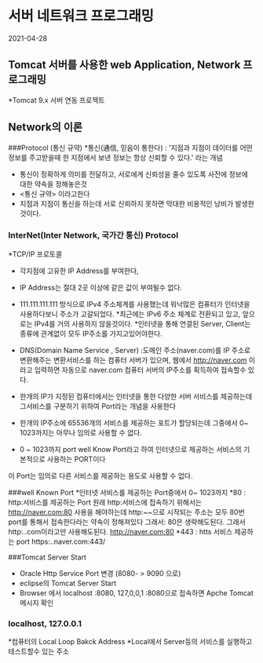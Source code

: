# 서버 네트워크 프로그래밍 
2021-04-28

## Tomcat 서버를 사용한 web Application, Network 프로그래밍

*Tomcat 9.x 서버 연동 프로젝트

## Network의 이론
###Protocol (통신 규약)
*통신(通信, 믿음이 통한다) : '지점과 지점이 데이터를 어떤 정보를 주고받을때  한 지점에서
보낸 정보는 항상 신뢰할 수 있다.' 라는 개념
* 통신이 정확하게 의미를 전달하고, 서로에게 신뢰성을 줄수 있도록 사전에 정보에 대한 약속을 정해놓은것
* <통신 규약> 이라고한다
* 지점과 지점이 통신을 하는데 서로 신뢰하지 못하면 막대한 비용적인 낭비가 발생한 것이다.

### InterNet(Inter Network, 국가간 통신) Protocol
*TCP/IP 프로토콜
* 각지점에 고유한 IP Address를 부여한다, 
* IP Address는 절대 2곳 이상에 같은 값이 부여될수 없다.
* 111.111.111.111 방식으로 IPv4 주소체계를 사용했는데
워낙많은 컴퓨터가 인터넷을 사용하다보니 주소가 고갈되었다.
*최근에는  IPv6 주소 체계로 전환되고 있고, 앞으로는 IPv4를 거의 사용하지 않을것이다.
*인터넷을 통해 연결된 Server, Client는 종류에 관계없이 모두 IP주소를 가지고있어야한다.
* DNS(Domain Name Service , Server) :도메인 주소(naver.com)를 IP 주소로 변환해주는 변환서비스를 하는 컴퓨터 서버가 있으며, 웹에서 http://naver.com 이라고 입력하면 자동으로 naver.com 컴퓨터 서버의 IP주소를 획득하여 접속할수 있다.
* 한개의 IP가 지정된 컴퓨터에서는 인터넷을 통한 다양한 서버 서비스를 제공하는데 그서비스를 구분하기 위하여 Port라는 개념을 사용한다 

* 한개의 IP주소에 65536개의 서비스를 제공하는 포트가 할당되는데 그중에서 0~ 1023까지는 아무나 임의로 사용할 수 없다. 
* 0 ~ 1023까지 port well Know Port라고 하여 인터넷으로 제공하는 서비스의 기본적으로 사용하는 PORT이다

이 Port는 임의로 다른 서비스를 제공하는 용도로 사용할 수 없다.

###well Known Port
*인터넷 서비스를 제공하는 Port중에서 0~ 1023까지
*80 : http:서비스를 제공하는 Port
원래 http:서비스에 접속하기 위해서는 http://naver.com:80 사용을 해야하는데 http:~~으로 시작되는 주소는 모두 80번 port를 통해서 접속한다라는 약속이 정해져있다
그래서: 80은 생략해도된다. 그래서 http:..com이라고만 사용해도된다.
http://naver.com:80
*443 : htts 서비스 제공하는 port
https:..naver.com:443/


###Tomcat Server Start
* Oracle Http Service Port 변경 (8080- > 9090 으로)
* eclipse의 Tomcat Server Start 
* Browser 에서 localhost :8080, 127,0,0,1 :8080으로 접속하면 Apche Tomcat 메시지 확인
### localhost, 127.0.0.1
*컴퓨터의 Local Loop Bakck Address
*Local에서 Server등의 서비스를 실행하고 테스트할수 있는 주소
